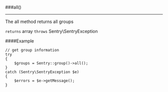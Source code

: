 <a id="all" href="#"></a>
###all()

----------

The all method returns all groups

`returns` array `throws` Sentry\SentryException

####Example

	// get group information
	try
	{
	    $groups = Sentry::group()->all();
	}
	catch (Sentry\SentryException $e)
	{
	    $errors = $e->getMessage();
	}
